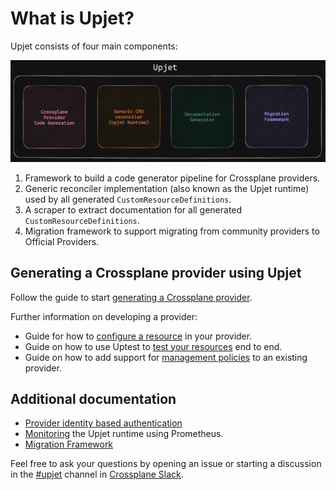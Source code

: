 <!--
SPDX-FileCopyrightText: 2023 The Crossplane Authors <https://crossplane.io>

SPDX-License-Identifier: CC-BY-4.0
-->

# What is Upjet?

Upjet consists of four main components:

![Upjet components](images/upjet-components.png)

1. Framework to build a code generator pipeline for Crossplane providers.
1. Generic reconciler implementation (also known as the Upjet runtime) used by
   all generated `CustomResourceDefinitions`.
1. A scraper to extract documentation for all generated
   `CustomResourceDefinitions`.
1. Migration framework to support migrating from community providers to Official
   Providers.

## Generating a Crossplane provider using Upjet

Follow the guide to start [generating a Crossplane
provider](generating-a-provider.md).

Further information on developing a provider:

- Guide for how to [configure a resource](configuring-a-resource.md) in your
provider.
- Guide on how to use Uptest to [test your resources](testing-with-uptest.md)
end to end.
- Guide on how to add support for
[management policies](adding-support-for-management-policies.md) to an existing
provider.

## Additional documentation

- [Provider identity based authentication](design-doc-provider-identity-based-auth.md)
- [Monitoring](monitoring.md) the Upjet runtime using Prometheus.
- [Migration Framework](migration-framework.md)

Feel free to ask your questions by opening an issue or starting a discussion in
the [#upjet](https://crossplane.slack.com/archives/C05T19TB729) channel in
[Crossplane Slack](https://slack.crossplane.io).

